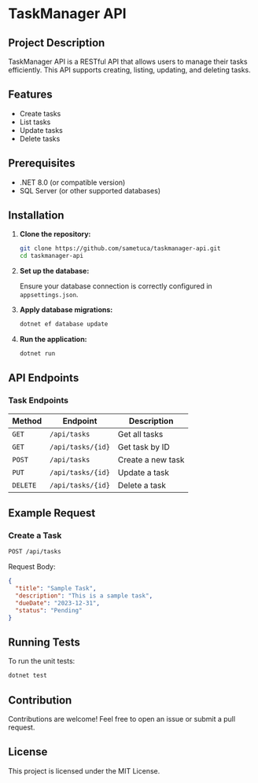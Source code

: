 # TaskManager API

## Project Description

TaskManager API is a RESTful API that allows users to manage their tasks efficiently. This API supports creating, listing, updating, and deleting tasks.

## Features

- Create tasks
- List tasks
- Update tasks
- Delete tasks

## Prerequisites

- .NET 8.0 (or compatible version)
- SQL Server (or other supported databases)

## Installation

1. **Clone the repository:**

   ```bash
   git clone https://github.com/sametuca/taskmanager-api.git
   cd taskmanager-api
   ```

2. **Set up the database:**

   Ensure your database connection is correctly configured in `appsettings.json`.

3. **Apply database migrations:**

   ```bash
   dotnet ef database update
   ```

4. **Run the application:**

   ```bash
   dotnet run
   ```

## API Endpoints

### Task Endpoints

| Method   | Endpoint          | Description          |
|----------|-------------------|----------------------|
| `GET`    | `/api/tasks`      | Get all tasks       |
| `GET`    | `/api/tasks/{id}` | Get task by ID      |
| `POST`   | `/api/tasks`      | Create a new task   |
| `PUT`    | `/api/tasks/{id}` | Update a task       |
| `DELETE` | `/api/tasks/{id}` | Delete a task       |

## Example Request

### Create a Task

```bash
POST /api/tasks
```

Request Body:

```json
{
  "title": "Sample Task",
  "description": "This is a sample task",
  "dueDate": "2023-12-31",
  "status": "Pending"
}
```

## Running Tests

To run the unit tests:

```bash
dotnet test
```

## Contribution

Contributions are welcome! Feel free to open an issue or submit a pull request.

## License

This project is licensed under the MIT License.
